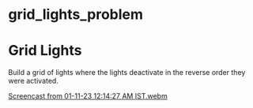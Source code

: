 # grid_lights_problem

# Grid Lights
Build a grid of lights where the lights deactivate in the reverse order they were activated.

[Screencast from 01-11-23 12:14:27 AM IST.webm](https://github.com/iamsuryasonar/grid_lights_problem/assets/79869026/a3e5f484-0801-4ce0-a249-c20677f089ac)
